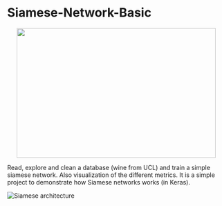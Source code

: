 # Siamese-Network-Basic
<p align="center">
  <img width="460" height="300" src="https://miro.medium.com/max/551/1*aSolByv3zrlRgoYkyXxxSQ.jpeg">
</p>
Read, explore and clean a database (wine from UCL) and train a simple siamese network. Also visualization of the different metrics.
It is a simple project to demonstrate how Siamese networks works (in Keras).

![Siamese architecture](https://miro.medium.com/max/551/1*aSolByv3zrlRgoYkyXxxSQ.jpeg)
